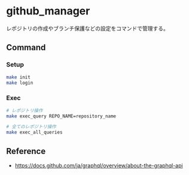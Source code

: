 # github_manager

レポジトリの作成やブランチ保護などの設定をコマンドで管理する。

## Command

### Setup

```zsh
make init
make login
```

### Exec

```zsh
# レポジトリ操作
make exec_query REPO_NAME=repository_name

# 全てのレポジトリ操作
make exec_all_queries
```

## Reference

- <https://docs.github.com/ja/graphql/overview/about-the-graphql-api>
